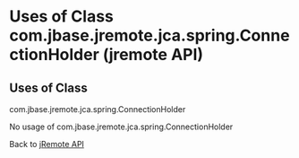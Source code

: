 # Uses of Class com.jbase.jremote.jca.spring.ConnectionHolder (jremote API)

<PageHeader />

## Uses of Class

com.jbase.jremote.jca.spring.ConnectionHolder

No usage of com.jbase.jremote.jca.spring.ConnectionHolder

Back to [jRemote API](./../../README.md)

<PageFooter />
